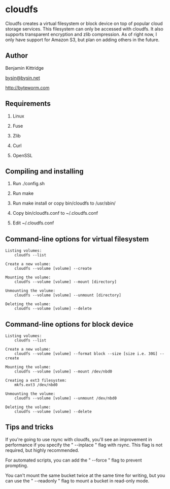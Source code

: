 cloudfs
====
Cloudfs creates a virtual filesystem or block device on top of
popular cloud storage services.  This filesystem can only be
accessed with cloudfs.  It also supports transparent encryption
and zlib compression. As of right now, I only have support
for Amazon S3, but plan on adding others in the future.


Author
----
Benjamin Kittridge

bysin@bysin.net

http://byteworm.com


Requirements
----
1. Linux

2. Fuse

3. Zlib

4. Curl

4. OpenSSL


Compiling and installing
----
1. Run ./config.sh

2. Run make

3. Run make install or copy bin/cloudfs to /usr/sbin/

4. Copy bin/cloudfs.conf to ~/.cloudfs.conf

5. Edit ~/.cloudfs.conf


Command-line options for virtual filesystem
----
    Listing volumes:
        cloudfs --list
    
    Create a new volume:
        cloudfs --volume [volume] --create
    
    Mounting the volume:
        cloudfs --volume [volume] --mount [directory]
    
    Unmounting the volume:
        cloudfs --volume [volume] --unmount [directory]
    
    Deleting the volume:
        cloudfs --volume [volume] --delete


Command-line options for block device
----
    Listing volumes:
        cloudfs --list
    
    Create a new volume:
        cloudfs --volume [volume] --format block --size [size i.e. 30G] --create
    
    Mounting the volume:
        cloudfs --volume [volume] --mount /dev/nbd0
        
    Creating a ext3 filesystem:
        mkfs.ext3 /dev/nbd0
    
    Unmounting the volume:
        cloudfs --volume [volume] --unmount /dev/nbd0
    
    Deleting the volume:
        cloudfs --volume [volume] --delete


Tips and tricks
----
If you're going to use rsync with cloudfs, you'll see an improvement in
performance if you specify the " --inplace " flag with rsync. This
flag is not required, but highly recommended.

For automated scripts, you can add the " --force " flag to prevent
prompting.

You can't mount the same bucket twice at the same time for writing,
but you can use the " --readonly " flag to mount a bucket in read-only
mode.


